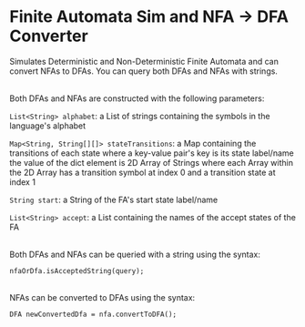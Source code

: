 # Finite Automata Sim and NFA -> DFA Converter
Simulates Deterministic and Non-Deterministic Finite Automata and can convert NFAs to DFAs. You can query both DFAs and NFAs with strings.

\
Both DFAs and NFAs are constructed with the following parameters:

```List<String> alphabet```:                      a List of strings containing the symbols in the language's alphabet
  
```Map<String, String[][]> stateTransitions```:   a Map containing the transitions of each state where a key-value pair's key is its state label/name the value of the dict element is 2D Array of Strings where each Array within the 2D Array has a transition symbol at index 0 and a transition state at index 1

```String start```:                               a String of the FA's start state label/name

```List<String> accept```:                        a List containing the names of the accept states of the FA


\
Both DFAs and NFAs can be queried with a string using the syntax:
```
nfaOrDfa.isAcceptedString(query);
```

\
NFAs can be converted to DFAs using the syntax:
```
DFA newConvertedDfa = nfa.convertToDFA();
```
